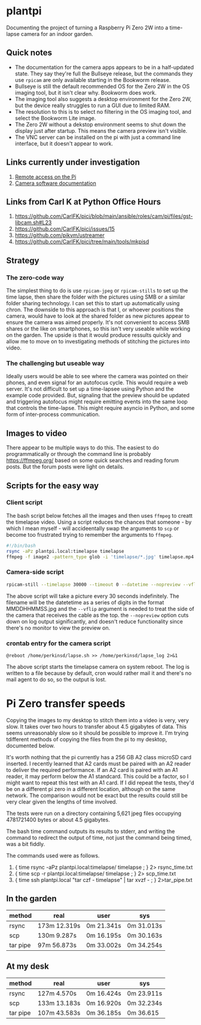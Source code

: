 # plantpi
Documenting the project of turning a Raspberry Pi Zero 2W into a time-lapse camera for an indoor garden.

## Quick notes
* The documentation for the camera apps appears to be in a half-updated state.  They say they're full the Bullseye release, but the commands they use `rpicam` are only available starting in the Bookworm release.
* Bullseye is still the default recommended OS for the Zero 2W in the OS imaging tool, but it isn't clear why.  Bookworm does work.
* The imaging tool also suggests a desktop environment for the Zero 2W, but the device really struggles to run a GUI due to limited RAM.
* The resolution to this is to select no filtering in the OS imaging tool, and select the Bookworm Lite image.
* The Zero 2W without a dekstop environment seems to shut down the display just after startup.  This means the camera preview isn't visible.
* The VNC server can be installed on the pi with just a command line interface, but it doesn't appear to work.

## Links currently under investigation

1.  [Remote access on the Pi](https://www.raspberrypi.com/documentation/computers/remote-access.html)
2.  [Camera software documentation](https://www.raspberrypi.com/documentation/computers/camera_software.html)

## Links from Carl K at Python Office Hours
1.  https://github.com/CarlFK/pici/blob/main/ansible/roles/cam/pi/files/gst-libcam.sh#L23
2.  https://github.com/CarlFK/pici/issues/15
3.  https://github.com/pikvm/ustreamer
4.  https://github.com/CarlFK/pici/tree/main/tools/mkpisd
## Strategy
### The zero-code way

The simplest thing to do is use `rpicam-jpeg` or `rpicam-stills` to set up the time lapse, then share the folder with the pictures using SMB or a similar folder sharing technology.  I can set this to start up automatically using chron.  The downside to this approach is that I, or whoever positions the camera, would have to look at the shared folder as new pictures appear to ensure the camera was aimed properly.  It's not convenient to access SMB shares or the like on smartphones, so this isn't very useable while working on the garden.  The upside is that it would produce ressults quickly and allow me to move on to investigating methods of stitching the pictures into video.

### The challenging but useable way

Ideally users would be able to see where the camera was pointed on their phones, and even signal for an autofocus cycle.  This would require a web server.  It's not difficult to set up a time-lapsee using Python and the example code provided.  But, signaling that the preview should be updated and triggering autofocus might require emitting events into the same loop that controls the time-lapse.  This might require asyncio in Python, and some form of inter-process communication.

## Images to video

There appear to be multiple ways to do this.  The easiest to do programmatically or through the command line is probably https://ffmpeg.org/ based on some quick searches and reading forum posts.  But the forum posts were light on details.

## Scripts for the easy way
### Client script

The bash script below fetches all the images and then uses `ffmpeg` to creatt the timelapse video.  Using a script reduces the chances that someone - by which I mean myself - will accideentally swap the arguments to `scp` or become too frustrated trying to remember the arguments to `ffmpeg`.

```bash
#!/bin/bash
rsync -aPz plantpi.local:timelapse timelapse
ffmpeg -f image2 -pattern_type glob -i 'timelapse/*.jpg' timelapse.mp4
````

### Camera-side script

```bash                                                #!/bin/bash
rpicam-still --timelapse 30000 --timeout 0 --datetime --nopreview --vflip -o /home/perkinsd/timelapse/
```
The above script will take a picture every 30 seconds indefinitely.  The filename will be the datetetime as a series of digits in the format MMDDHHMMSS.jpg and the `--vflip` argument is needed to treat the side of the camera that receives the cable as the top.  the `--nopreview` option cuts down on log output significantly, and doesn't reduce functionality since there's no monitor to view the preview on.

### crontab entry for the camera script

```
@reboot /home/perkinsd/lapse.sh >> /home/perkinsd/lapse_log 2>&1
```
The above script starts the timelapse camera on system reboot.  The log is written to a file because by default, cron would rather mail it and there's no mail agent to do so, so the output is lost. 

# Pi Zero transfer speeds
Copying the images to my desktop to stitch them into a video is very, very slow.  It takes over two hours to transfer about 4.5 gigabytes of data.  This seems unreasonably slow so it should be possible to improve it.  I'm trying tdifferent methods of copying the files from the pi to my desktop, documented below.

It's worth nothing that the pi currently has a 256 GB A2 class microSD card inserted.  I recently learned that A2 cards must be paired with an A2 reader to deliver the required performance.  If an A2 card is paired with an A1 reader, it may perform below the A1 standcard.  This could be a factor, so I might want to repeat this test with an A1 card.  If I did repeat the tests, they'd be on a different pi zero in a different location, although on the same network.  The comparison would not be exact but the results could still be very clear given the lengths of time involved.

The tests were run on a directory containing 5,621 jpeg files occupying 4781721400 bytes or about 4.5 gigabytes.
                                                    
The bash time command outputs its results to stderr, and writing the command to redirect the output of time, not just the command being timed, was a bit fiddly.

The commands used were as follows.

1. { time rsync -aPz plantpi.local:timelapse/ timelapse ; } 2> rsync_time.txt 
2. { time scp -r plantpi.local:timelapse/ timelapse ; } 2> scp_time.txt
3. { time ssh plantpi.local "tar czf - timelapse" | tar xvzf - ; } 2>tar_pipe.txt 

## In the garden
|method|real|user|sys|
|---|---|---|---|
|rsync|173m 12.319s| 0m 21.341s | 0m 31.013s|
|scp | 130m 9.287s | 0m 16.195s | 0m 30.163s |
|tar pipe |97m 56.873s | 0m 33.002s|0m 34.254s |


## At my desk
|method|real|user|sys|
|---|---|---|---|
|rsync| 127m 4.570s| 0m 16.424s | 0m 23.911s |
|scp | 133m 13.183s | 0m 16.920s | 0m 32.234s |
|tar pipe | 107m 43.583s | 0m 36.185s | 0m 36.615 |
